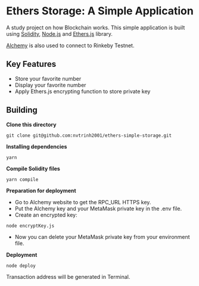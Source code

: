 # Ethers Storage: A Simple Application

A study project on how Blockchain works. This simple application is built using [Solidity](https://docs.soliditylang.org/en/v0.8.15/), [Node.js](https://nodejs.org/en/) and [Ethers.js](https://docs.ethers.io/v5/) library.

[Alchemy](https://www.alchemy.com/) is also used to connect to Rinkeby Testnet.

## Key Features

- Store your favorite number
- Display your favorite number
- Apply Ethers.js encrypting function to store private key

## Building

**Clone this directory**

```
git clone git@github.com:nvtrinh2001/ethers-simple-storage.git
```

**Installing dependencies**

```
yarn
```

**Compile Solidity files**

```
yarn compile
```

**Preparation for deployment**

- Go to Alchemy website to get the RPC_URL HTTPS key.
- Put the Alchemy key and your MetaMask private key in the .env file.
- Create an encrypted key:

```
node encryptKey.js
```

- Now you can delete your MetaMask private key from your environment file.

**Deployment**

```
node deploy
```

Transaction address will be generated in Terminal.
